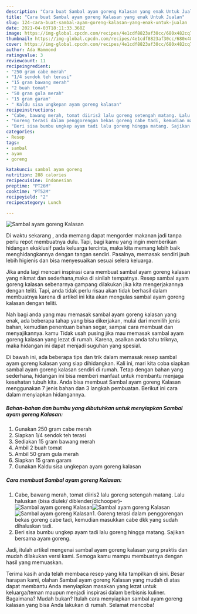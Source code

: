 ```yaml
---
description: "Cara buat Sambal ayam goreng Kalasan yang enak Untuk Jualan"
title: "Cara buat Sambal ayam goreng Kalasan yang enak Untuk Jualan"
slug: 124-cara-buat-sambal-ayam-goreng-kalasan-yang-enak-untuk-jualan
date: 2021-04-03T18:11:33.368Z
image: https://img-global.cpcdn.com/recipes/4e1cdf8823af30cc/680x482cq70/sambal-ayam-goreng-kalasan-foto-resep-utama.jpg
thumbnail: https://img-global.cpcdn.com/recipes/4e1cdf8823af30cc/680x482cq70/sambal-ayam-goreng-kalasan-foto-resep-utama.jpg
cover: https://img-global.cpcdn.com/recipes/4e1cdf8823af30cc/680x482cq70/sambal-ayam-goreng-kalasan-foto-resep-utama.jpg
author: Ada Hammond
ratingvalue: 3
reviewcount: 11
recipeingredient:
- "250 gram cabe merah"
- "1/4 sendok teh terasi"
- "15 gram bawang merah"
- "2 buah tomat"
- "50 gram gula merah"
- "15 gram garam"
- " Kaldu sisa ungkepan ayam goreng kalasan"
recipeinstructions:
- "Cabe, bawang merah, tomat diiris2 lalu goreng setengah matang. Lalu haluskan (bisa diulek/ diblender/dichooper)-"
- "Goreng terasi dalam penggorengan bekas goreng cabe tadi, kemudian masukkan cabe dkk yang sudah dihaluskan tadi."
- "Beri sisa bumbu ungkep ayam tadi lalu goreng hingga matang. Sajikan bersama ayam goreng."
categories:
- Resep
tags:
- sambal
- ayam
- goreng

katakunci: sambal ayam goreng 
nutrition: 288 calories
recipecuisine: Indonesian
preptime: "PT26M"
cooktime: "PT52M"
recipeyield: "2"
recipecategory: Lunch

---
```



![Sambal ayam goreng Kalasan](https://img-global.cpcdn.com/recipes/4e1cdf8823af30cc/680x482cq70/sambal-ayam-goreng-kalasan-foto-resep-utama.jpg)

Di waktu  sekarang , anda memang dapat mengorder makanan jadi tanpa perlu repot membuatnya dulu. Tapi, bagi kamu yang ingin memberikan hidangan eksklusif pada keluarga tercinta, maka kita memang lebih baik menghidangkannya dengan tangan sendiri. Pasalnya, memasak sendiri jauh lebih higienis dan bisa menyesuaikan sesuai selera keluarga.

Jika anda lagi mencari inspirasi cara membuat sambal ayam goreng kalasan yang nikmat dan sederhana,maka di sinilah tempatnya. Resep sambal ayam goreng kalasan  sebenarnya gampang dilakukan jika kita mengerjakannya dengan teliti. Tapi, anda tidak perlu risau akan tidak berhasil dalam membuatnya 
karena di artikel ini kita akan mengulas sambal ayam goreng kalasan dengan teliti.  



Nah bagi anda yang mau memasak sambal ayam goreng kalasan yang enak, ada beberapa tahap yang bisa dikerjakan, mulai dari memilih jenis bahan, kemudian penentuan bahan segar, sampai cara membuat dan menyajikannya. kamu Tidak usah pusing jika mau memasak sambal ayam goreng kalasan yang lezat di rumah. Karena, asalkan anda  tahu triknya, maka hidangan ini dapat menjadi suguhan yang spesial.

Di bawah ini, ada beberapa tips dan trik dalam memasak resep sambal ayam goreng kalasan yang siap dihidangkan. Kali ini, mari kita coba siapkan sambal ayam goreng kalasan sendiri di rumah. Tetap dengan bahan yang sederhana, hidangan ini bisa memberi manfaat untuk membantu menjaga kesehatan tubuh kita. Anda bisa membuat Sambal ayam goreng Kalasan menggunakan 7 jenis bahan dan 3 langkah pembuatan. Berikut ini cara dalam menyiapkan hidangannya.

<!--inarticleads1-->

##### Bahan-bahan dan bumbu yang dibutuhkan untuk menyiapkan Sambal ayam goreng Kalasan:

1. Gunakan 250 gram cabe merah
1. Siapkan 1/4 sendok teh terasi
1. Sediakan 15 gram bawang merah
1. Ambil 2 buah tomat
1. Ambil 50 gram gula merah
1. Siapkan 15 gram garam
1. Gunakan  Kaldu sisa ungkepan ayam goreng kalasan




<!--inarticleads2-->

##### Cara membuat Sambal ayam goreng Kalasan:

1. Cabe, bawang merah, tomat diiris2 lalu goreng setengah matang. Lalu haluskan (bisa diulek/ diblender/dichooper)-
<img src="https://img-global.cpcdn.com/steps/0edc7f5cb96aa828/160x128cq70/sambal-ayam-goreng-kalasan-langkah-memasak-1-foto.jpg" alt="Sambal ayam goreng Kalasan"><img src="https://img-global.cpcdn.com/steps/f248648adc581fee/160x128cq70/sambal-ayam-goreng-kalasan-langkah-memasak-1-foto.jpg" alt="Sambal ayam goreng Kalasan"><img src="https://img-global.cpcdn.com/steps/9391590680222b81/160x128cq70/sambal-ayam-goreng-kalasan-langkah-memasak-1-foto.jpg" alt="Sambal ayam goreng Kalasan">1. Goreng terasi dalam penggorengan bekas goreng cabe tadi, kemudian masukkan cabe dkk yang sudah dihaluskan tadi.
1. Beri sisa bumbu ungkep ayam tadi lalu goreng hingga matang. Sajikan bersama ayam goreng.




Jadi, itulah artikel mengenai  sambal ayam goreng kalasan  yang praktis dan mudah dilakukan versi kami. Semoga kamu mampu membuatnya dengan hasil yang memuaskan. 

Terima kasih anda telah membaca resep yang kita tampilkan di sini. Besar harapan kami, olahan  Sambal ayam goreng Kalasan yang mudah di atas dapat membantu Anda menyiapkan masakan yang lezat untuk keluarga/teman maupun menjadi inspirasi dalam berbisnis kuliner. Bagaimana? Mudah bukan? Itulah cara menyiapkan sambal ayam goreng kalasan yang bisa Anda lakukan di rumah. Selamat mencoba!

